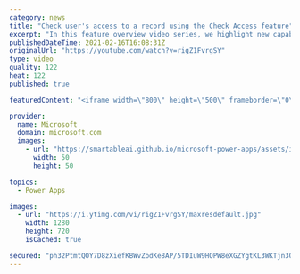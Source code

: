 ```yaml
---
category: news
title: "Check user's access to a record using the Check Access feature"
excerpt: "In this feature overview video series, we highlight new capabilities included in the latest update to Microsoft Power Apps.  This featured product update to Power Apps highlights check access, a new record level security feature admins can use to check and assign security roles.  Get the most out of"
publishedDateTime: 2021-02-16T16:08:31Z
originalUrl: "https://youtube.com/watch?v=rigZ1FvrgSY"
type: video
quality: 122
heat: 122
published: true

featuredContent: "<iframe width=\"800\" height=\"500\" frameborder=\"0\" src=\"https://www.youtube.com/embed/rigZ1FvrgSY\" allow=\"accelerometer; autoplay; encrypted-media; gyroscope; picture-in-picture\" allowfullscreen></iframe>"

provider:
  name: Microsoft
  domain: microsoft.com
  images:
    - url: "https://smartableai.github.io/microsoft-power-apps/assets/images/organizations/microsoft.com-50x50.jpg"
      width: 50
      height: 50

topics:
  - Power Apps

images:
  - url: "https://i.ytimg.com/vi/rigZ1FvrgSY/maxresdefault.jpg"
    width: 1280
    height: 720
    isCached: true

secured: "ph32PtmtQOY7D8zXiefKBWvZodKe8AP/5TDIuW9HOPW8eXGZYgtKL3WKTjn3Q2NZByF/weodDC9SCo4d7T3w55RQkV0z9ywhFWrTe0VM8PKfjBkFmGp5k0CkXJIoYfUk9LtXrA3ljhl3lfq8PxZyOuaj7bc4kqt3BM5enaAeKniXRc4zW2P3gV9cXN55WiPqZFmA7A0nQwJ84KWdAkMkT1sKnHb2ieIwPMhCoUqhHpMqZs49HhjGpltJ1AMa7pgdzQ8mcBhKNTaX/LK/KSpHVspEaRuJAJiFDAXJoG8BGSU77gsUnbtaSoQgvSip0+QSuFKOM0NB6YqNyA5V2DWnP9UIcUNkQpOJMRfq+Ou8LT+uVGObllneT1DlmK8xXbWT8VSJaLd0RY4OhkyUMgLrOVhkioWoTYxNENJVi8KVLPc=;snUIvCGNdM9FRyrovWo47g=="
---
```


